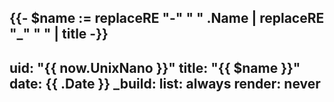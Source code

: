 {{- $name := replaceRE "-" " " .Name | replaceRE "_" " " | title -}}
---
uid: "{{ now.UnixNano }}"
title: "{{ $name }}"
date: {{ .Date }}
_build:
  list: always
  render: never
---
